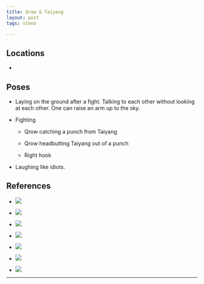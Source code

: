 ```yaml
---
title: Qrow & Taiyang
layout: post
tags: steno

---
```




## Locations

- 


## Poses

* Laying on the ground after a fight. Talking to each other without looking at each other. One can raise an arm up to the sky.

* Fighting

    * Qrow catching a punch from Taiyang

    * Qrow headbutting Taiyang out of a punch

    * Right hook

* Laughing like idiots. 

## References

* ![](https://i.imgur.com/T3NeKg6.jpg)

* ![](https://i.imgur.com/sYsLi2i.png)

* ![](https://i.imgur.com/hJvHSYC.jpg)

* ![](https://i.imgur.com/v0aLPWX.jpg)

* ![](https://i.imgur.com/HiW0XJl.jpg)

* ![](https://i.imgur.com/HuLQ1aj.png)

* ![](https://i.imgur.com/h2rNRKK.jpg)

---